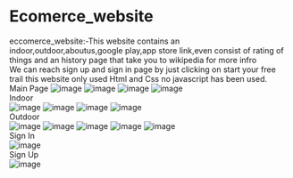 # Ecomerce_website
eccomerce_website:-This website contains an indoor,outdoor,aboutus,google play,app store link,even consist of rating of things and an history page that take you to wikipedia for more infro<br/>
We can reach sign up and sign in page by just clicking on start your free trail this website only used Html and Css no javascript has been used. <br/>
Main Page
![image](https://github.com/Ayush777Pal/Ecomerce_website/assets/160828413/fc65794d-3f60-457c-a3a5-6b1a98173e93)
![image](https://github.com/Ayush777Pal/Ecomerce_website/assets/160828413/14c33529-5acf-4c25-8919-30810c71a70b)
![image](https://github.com/Ayush777Pal/Ecomerce_website/assets/160828413/f260b751-7bbb-4c07-b8cb-3991d948bb83)
![image](https://github.com/Ayush777Pal/Ecomerce_website/assets/160828413/d6ad06ee-a59d-4248-9cdd-a9ea9313cb94)
<br/>
 Indoor
<br/>
![image](https://github.com/Ayush777Pal/Ecomerce_website/assets/160828413/855c6fa9-153a-4e33-84fa-0c521c33e7d0)
![image](https://github.com/Ayush777Pal/Ecomerce_website/assets/160828413/b80ca5a1-62a9-4169-99f6-ce7af9687b00)
![image](https://github.com/Ayush777Pal/Ecomerce_website/assets/160828413/eb8ca2f2-80c9-4392-88aa-d256cb01aea8)
![image](https://github.com/Ayush777Pal/Ecomerce_website/assets/160828413/6dce9ff7-f384-4f5e-b383-451acf1d4b46)
<br/>
Outdoor
<br/>
![image](https://github.com/Ayush777Pal/Ecomerce_website/assets/160828413/bc2bd2e6-2113-40f0-b2a5-3e2269167ea9)
![image](https://github.com/Ayush777Pal/Ecomerce_website/assets/160828413/b0a3de0b-4bc1-4cc7-bb71-e51de38500a9)
![image](https://github.com/Ayush777Pal/Ecomerce_website/assets/160828413/ce5700b2-031f-48ef-b045-898a46b42df1)
![image](https://github.com/Ayush777Pal/Ecomerce_website/assets/160828413/01cb19b3-19fc-4ca5-b817-735750d33b4f)
![image](https://github.com/Ayush777Pal/Ecomerce_website/assets/160828413/4c449d82-cae4-4dfd-9043-73859bab73fe)
<br/>
 Sign In
<br/>
![image](https://github.com/Ayush777Pal/Ecomerce_website/assets/160828413/7d654013-2d97-4435-ae22-3843b77eeea2)
<br/>
 Sign Up
<br/>
![image](https://github.com/Ayush777Pal/Ecomerce_website/assets/160828413/ec1b55de-1ef6-43c5-934f-4ca67aa36dfb)
